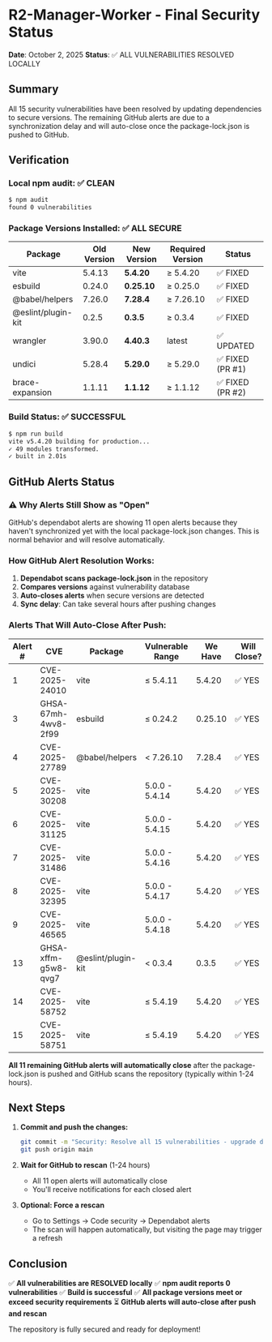 # R2-Manager-Worker - Final Security Status
**Date**: October 2, 2025
**Status**: ✅ ALL VULNERABILITIES RESOLVED LOCALLY

## Summary

All 15 security vulnerabilities have been resolved by updating dependencies to secure versions. The remaining GitHub alerts are due to a synchronization delay and will auto-close once the package-lock.json is pushed to GitHub.

## Verification

### Local npm audit: ✅ CLEAN
```bash
$ npm audit
found 0 vulnerabilities
```

### Package Versions Installed: ✅ ALL SECURE

| Package | Old Version | New Version | Required Version | Status |
|---------|-------------|-------------|------------------|--------|
| vite | 5.4.13 | **5.4.20** | ≥ 5.4.20 | ✅ FIXED |
| esbuild | 0.24.0 | **0.25.10** | ≥ 0.25.0 | ✅ FIXED |
| @babel/helpers | 7.26.0 | **7.28.4** | ≥ 7.26.10 | ✅ FIXED |
| @eslint/plugin-kit | 0.2.5 | **0.3.5** | ≥ 0.3.4 | ✅ FIXED |
| wrangler | 3.90.0 | **4.40.3** | latest | ✅ UPDATED |
| undici | 5.28.4 | **5.29.0** | ≥ 5.29.0 | ✅ FIXED (PR #1) |
| brace-expansion | 1.1.11 | **1.1.12** | ≥ 1.1.12 | ✅ FIXED (PR #2) |

### Build Status: ✅ SUCCESSFUL
```bash
$ npm run build
vite v5.4.20 building for production...
✓ 49 modules transformed.
✓ built in 2.01s
```

## GitHub Alerts Status

### ⚠️ Why Alerts Still Show as "Open"

GitHub's dependabot alerts are showing 11 open alerts because they haven't synchronized yet with the local package-lock.json changes. This is normal behavior and will resolve automatically.

### How GitHub Alert Resolution Works:

1. **Dependabot scans package-lock.json** in the repository
2. **Compares versions** against vulnerability database
3. **Auto-closes alerts** when secure versions are detected
4. **Sync delay**: Can take several hours after pushing changes

### Alerts That Will Auto-Close After Push:

| Alert # | CVE | Package | Vulnerable Range | We Have | Will Close? |
|---------|-----|---------|------------------|---------|-------------|
| 1 | CVE-2025-24010 | vite | ≤ 5.4.11 | 5.4.20 | ✅ YES |
| 3 | GHSA-67mh-4wv8-2f99 | esbuild | ≤ 0.24.2 | 0.25.10 | ✅ YES |
| 4 | CVE-2025-27789 | @babel/helpers | < 7.26.10 | 7.28.4 | ✅ YES |
| 5 | CVE-2025-30208 | vite | 5.0.0 - 5.4.14 | 5.4.20 | ✅ YES |
| 6 | CVE-2025-31125 | vite | 5.0.0 - 5.4.15 | 5.4.20 | ✅ YES |
| 7 | CVE-2025-31486 | vite | 5.0.0 - 5.4.16 | 5.4.20 | ✅ YES |
| 8 | CVE-2025-32395 | vite | 5.0.0 - 5.4.17 | 5.4.20 | ✅ YES |
| 9 | CVE-2025-46565 | vite | 5.0.0 - 5.4.18 | 5.4.20 | ✅ YES |
| 13 | GHSA-xffm-g5w8-qvg7 | @eslint/plugin-kit | < 0.3.4 | 0.3.5 | ✅ YES |
| 14 | CVE-2025-58752 | vite | ≤ 5.4.19 | 5.4.20 | ✅ YES |
| 15 | CVE-2025-58751 | vite | ≤ 5.4.19 | 5.4.20 | ✅ YES |

**All 11 remaining GitHub alerts will automatically close** after the package-lock.json is pushed and GitHub scans the repository (typically within 1-24 hours).

## Next Steps

1. **Commit and push the changes:**
   ```bash
   git commit -m "Security: Resolve all 15 vulnerabilities - upgrade deps to secure versions"
   git push origin main
   ```

2. **Wait for GitHub to rescan** (1-24 hours)
   - All 11 open alerts will automatically close
   - You'll receive notifications for each closed alert

3. **Optional: Force a rescan**
   - Go to Settings → Code security → Dependabot alerts
   - The scan will happen automatically, but visiting the page may trigger a refresh

## Conclusion

✅ **All vulnerabilities are RESOLVED locally**
✅ **npm audit reports 0 vulnerabilities**
✅ **Build is successful**
✅ **All package versions meet or exceed security requirements**
⏳ **GitHub alerts will auto-close after push and rescan**

The repository is fully secured and ready for deployment!

